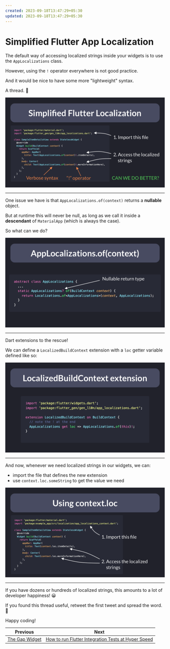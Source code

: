 ```yaml
---
created: 2023-09-18T13:47:29+05:30
updated: 2023-09-18T13:47:29+05:30
---
```

# Simplified Flutter App Localization

The default way of accessing localized strings inside your widgets is to use the `AppLocalizations` class.

However, using the `!` operator everywhere is not good practice.

And it would be nice to have some more "lightweight" syntax.

A thread. 🧵

![](025-simplified-flutter-localization.png)

---

One issue we have is that `AppLocalizations.of(context)` returns a **nullable** object.

But at runtime this will never be null, as long as we call it inside a **descendant** of `MaterialApp` (which is always the case).

So what can we do?

![](025-app-localizations-of-context.png)

---

Dart extensions to the rescue!

We can define a `LocalizedBuildContext` extension with a `loc` getter variable defined like so:

![](025-localized-build-context-extension.png)

---

And now, whenever we need localized strings in our widgets, we can:

- import the file that defines the new extension
- use `context.loc.someString` to get the value we need

![](025-context-loc-widget.png)

---

If you have dozens or hundreds of localized strings, this amounts to a lot of developer happiness! 😀

If you found this thread useful, retweet the first tweet and spread the word. 🙏

Happy coding!

 
| Previous | Next |
| -------- | ---- |
| [The Gap Widget](../0023-the-gap-widget/index.md) | [How to run Flutter Integration Tests at Hyper Speed](../0025-how-to-run-flutter-integration-tests-at-hyper-speed/index.md) |